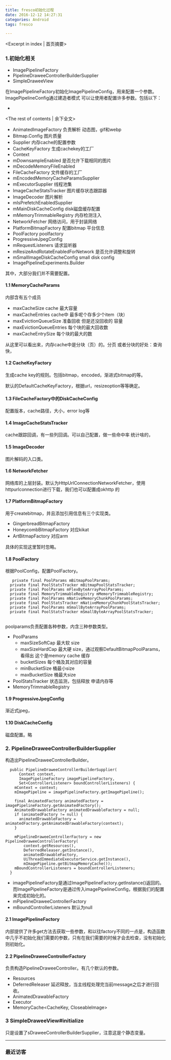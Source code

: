 ```yaml
---
title: fresco初始化过程
date: 2016-12-12 14:27:31
categories: Android
tags: fresco

---
```

<Excerpt in index | 首页摘要>

### 1.初始化相关

* ImagePipelineFactory
* PipelineDraweeControllerBuilderSupplier
* SimpleDraweeView

在ImagePipelineFactory初始化ImagePipelineConfig，用来配置一个参数。ImagePipelineConfig通过建造者模式 可以让使用者配置许多参数。包括以下：

+ <!-- more -->
<The rest of contents | 余下全文>




* AnimatedImageFactory 负责解析 动态图，gif和webp
* Bitmap.Config 图片质量
* Supplier<MemoryCacheParams> 内存cache的配置参数
* CacheKeyFactory 生成cachekey的工厂
* Context
* mDownsampleEnabled 是否允许下载相同的图片
* mDecodeMemoryFileEnabled 
* FileCacheFactory 文件缓存的工厂
* mEncodedMemoryCacheParamsSupplier 
* mExecutorSupplier 线程池集
* ImageCacheStatsTracker 图片缓存状态跟踪器
* ImageDecoder 图片解析
* mIsPrefetchEnabledSupplier
* mMainDiskCacheConfig disk磁盘缓存配置
* mMemoryTrimmableRegistry 内存检测注入
* NetworkFetcher 网络访问，用于封装网络
* PlatformBitmapFactory 配置bitmap 平台信息
* PoolFactory poolfactory
* ProgressiveJpegConfig 
* mRequestListeners 请求监听器
* mResizeAndRotateEnabledForNetwork 是否允许调整和旋转
* mSmallImageDiskCacheConfig small disk config
* ImagePipelineExperiments.Builder


其中，大部分我们并不需要配置。

#### 1.1 MemoryCacheParams

内部含有五个成员

* maxCacheSize cache 最大容量
* maxCacheEntries cache中 最多呢个存多少个item（块）
* maxEvictionQueueSize 准备回收 但是还没回收的 容量
* maxEvictionQueueEntries 每个块的最大回收数
* maxCacheEntrySize 每个块的最大的数

从这里可以看出来，内存cache中是分块（页）的。分页 或者分块的好处：查询快，

#### 1.2 CacheKeyFactory

生成cache key的规则。包括bitmap，encoded，渐进式bitmap的等。


默认的DefaultCacheKeyFactory，根据url，resizeoption等等确定。


#### 1.3 FileCacheFactory中的DiskCacheConfig

配置版本，cache路径，大小，error log等

#### 1.4 ImageCacheStatsTracker

cache跟踪回调，有一些列回调。可以自己配置，做一些命中率 统计啥的，

#### 1.5 ImageDecoder

图片解码的入口类。

#### 1.6 NetworkFetcher

网络库的上层封装。默认为HttpUrlConnectionNetworkFetcher，使用httpurlconnection进行下载，我们也可以配置成okhttp 的

#### 1.7 PlatformBitmapFactory

用于createbitmap，并且添加引用信息有三个实现类。

* GingerbreadBitmapFactory
* HoneycombBitmapFactory 对应kikat
* ArtBitmapFactory 对应arm


具体的实现这里暂时忽略。



#### 1.8 PoolFactory
根据PoolConfig，配置PoolFactory。

```
   private final PoolParams mBitmapPoolParams;
  private final PoolStatsTracker mBitmapPoolStatsTracker;
  private final PoolParams mFlexByteArrayPoolParams;
  private final MemoryTrimmableRegistry mMemoryTrimmableRegistry;
  private final PoolParams mNativeMemoryChunkPoolParams;
  private final PoolStatsTracker mNativeMemoryChunkPoolStatsTracker;
  private final PoolParams mSmallByteArrayPoolParams;
  private final PoolStatsTracker mSmallByteArrayPoolStatsTracker;
  
```

poolparams负责配置各种参数，内含三种参数类型。

* PoolParams
	* maxSizeSoftCap 最大软 size
	* maxSizeHardCap 最大硬 size，通过观察DefaultBitmapPoolParams，看得出 这个是memory cache 缓存
	* bucketSizes 每个桶及其对应的容量
	* minBucketSize 桶最小size
	* maxBucketSize 桶最大size
* PoolStatsTracker 状态监测，包括释放 申请内存等
* MemoryTrimmableRegistry


#### 1.9 ProgressiveJpegConfig

渐近式jpeg，

#### 1.10 DiskCacheConfig

磁盘配置。略

### 2. PipelineDraweeControllerBuilderSupplier


构造出PipelineDraweeControllerBuilder。

```
  public PipelineDraweeControllerBuilderSupplier(
      Context context,
      ImagePipelineFactory imagePipelineFactory,
      Set<ControllerListener> boundControllerListeners) {
    mContext = context;
    mImagePipeline = imagePipelineFactory.getImagePipeline();

    final AnimatedFactory animatedFactory = imagePipelineFactory.getAnimatedFactory();
    AnimatedDrawableFactory animatedDrawableFactory = null;
    if (animatedFactory != null) {
      animatedDrawableFactory = animatedFactory.getAnimatedDrawableFactory(context);
    }

    mPipelineDraweeControllerFactory = new PipelineDraweeControllerFactory(
        context.getResources(),
        DeferredReleaser.getInstance(),
        animatedDrawableFactory,
        UiThreadImmediateExecutorService.getInstance(),
        mImagePipeline.getBitmapMemoryCache());
    mBoundControllerListeners = boundControllerListeners;
  }
```

* imagePipelineFactory是通过ImagePipelineFactory.getInstance()返回的。而ImagePipelineFactory是通过传入imagePipelineConfig，根据我们的配置来完成初始化的。
* mPipelineDraweeControllerFactory
* mBoundControllerListeners 默认为null

#### 2.1 ImagePipelineFactory

内部提供了许多get方法去获取一些参数，和以往factory不同的一点是，构造函数中几乎不初始化我们需要的参数，只有在我们需要的时候才会去检查，没有初始化则初始化。

#### 2.2 PipelineDraweeControllerFactory

负责构造PipelineDraweeController。有几个默认的参数。

* Resources
* DeferredReleaser 延迟释放，当主线程处理完当前message之后才进行回收。
* AnimatedDrawableFactory
* Executor
* MemoryCache<CacheKey, CloseableImage>


### 3 SimpleDraweeView#initialize

只是设置了sDraweeControllerBuilderSupplier，注意这是个静态变量。



---### 最近访客<ul class="ds-recent-visitors" data-num-items="46" data-avatar-size="40"></ul>





